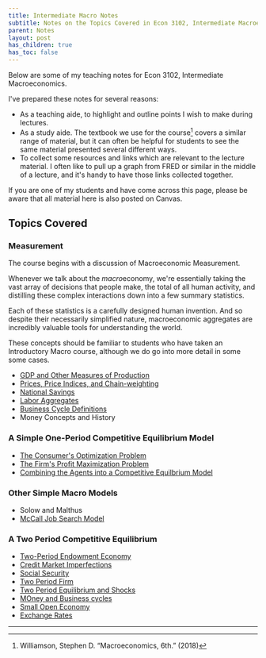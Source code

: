 ```yaml
---
title: Intermediate Macro Notes
subtitle: Notes on the Topics Covered in Econ 3102, Intermediate Macroeconomics.
parent: Notes
layout: post
has_children: true
has_toc: false
---
```


Below are some of my teaching notes for Econ 3102, Intermediate Macroeconomics.

I've prepared these notes for several reasons:
- As a teaching aide, to highlight and outline points I wish to make during lectures.
- As a study aide. The textbook we use for the course[^textbook] covers a similar range of material, but it can often be helpful for students to see the same material presented several different ways.
- To collect some resources and links which are relevant to the lecture material. I often like to pull up a graph from FRED or similar in the middle of a lecture, and it's handy to have those links collected together.

[^textbook]: Williamson, Stephen D. “Macroeconomics, 6th.” (2018)

If you are one of my students and have come across this page,
please be aware that all material here is also posted on Canvas.


## Topics Covered

### Measurement

The course begins with a discussion of Macroeconomic Measurement.

Whenever we talk about the *macro*economy, 
we're essentially taking the vast array of decisions that people make,
the total of all human activity,
and distilling these complex interactions down into a few summary statistics.

Each of these statistics is a carefully designed human invention.
And so despite their necessarily simplified nature,
macroeconomic aggregates are incredibly valuable tools for understanding the world.

These concepts should be familiar to students who have taken an Introductory Macro course,
although we do go into more detail in some some cases.

- [GDP and Other Measures of Production](measurement-gdp) 
- [Prices, Price Indices, and Chain-weighting](measurement-prices)
- [National Savings](measurement-savings)
- [Labor Aggregates](measurement-labor)
- [Business Cycle Definitions](measurement-cylical)
- Money Concepts and History

### A Simple One-Period Competitive Equilibrium Model

- [The Consumer's Optimization Problem](oneperiod-consumer)
- [The Firm's Profit Maximization Problem](oneperiod-producer)
- [Combining the Agents into a Competitive Equilbrium Model](oneperiod-equilibrium)


### Other Simple Macro Models

- Solow and Malthus
- [McCall Job Search Model](jobsearch)


### A Two Period Competitive Equilibrium

- [Two-Period Endowment Economy](twoperiod-consumer)
- [Credit Market Imperfections](twoperiod-creditfrictions)
- [Social Security](twoperiod-socialsecurity)
- [Two Period Firm](twoperiod-agents)
- [Two Period Equilibrium and Shocks](twoperiod-equilibrium)
- [MOney and Business cycles](twoperiod-stickyprices)
- [Small Open Economy](twoperiod-soe)
- [Exchange Rates](twoperiod-exchangerates)


<!--
PLanned structure for navigation:

Notes
    3102
        A 
        list 
        of
        every
        page
            And then reserve the great_grand_parent feature for additional notes.
        in 
        order



Or maybe it would be good to put EG measurement under a header. Hrrm.
Oh well, I'll do it as above for now and can change things around later.
-->






----------
